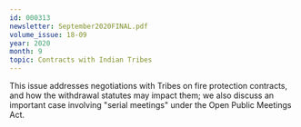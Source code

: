 ```yaml
---
id: 000313
newsletter: September2020FINAL.pdf
volume_issue: 18-09
year: 2020
month: 9
topic: Contracts with Indian Tribes
---
```


This issue addresses negotiations with Tribes on fire protection contracts, and how the withdrawal statutes may impact them; we also discuss an important case involving "serial meetings" under the Open Public Meetings Act.